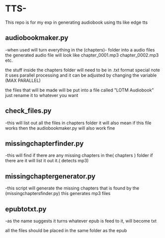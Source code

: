 # TTS-
This repo is for my exp in generating audiobook using tts like edge tts

## audiobookmaker.py

-when used will turn everything in the (chapters)- folder into a audio files the generated audio file will look like 
chapter_0001.mp3
chapter_0002.mp3
etc.

the stuff inside the chapters folder will need to be in .txt format
special note it uses parallel processing and it can be adjusted by changing the variable (MAX PARALLEL)

the files that will be made will be put into a file called "LOTM Audiobook"
just rename it to whatever you want 

## check_files.py

-this will list out all the files in chapters folder it will also mean if this file works then the audiobookmaker.py will also work fine 

## missingchapterfinder.py

-this will find if there are any missing chapters in the( chapters ) folder if there are it will list it out it.( detects mp3)

## missingchaptergenerator.py

-this script will generate the missing chapters that is found by the (missingchaptersfinder.py) this generates mp3 files 

## epubtotxt.py

-as the name suggests it turns whatever epub is feed to it, will become txt

all the files should be placed in the same folder as the epub


